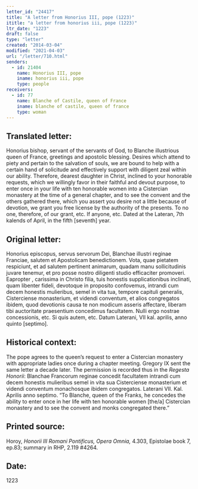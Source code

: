```yaml
---
letter_id: "24417"
title: "A letter from Honorius III, pope (1223)"
ititle: "a letter from honorius iii, pope (1223)"
ltr_date: "1223"
draft: false
type: "letter"
created: "2014-03-04"
modified: "2021-04-03"
url: "/letter/710.html"
senders:
  - id: 21404
    name: Honorius III, pope
    iname: honorius iii, pope
    type: people
receivers:
  - id: 77
    name: Blanche of Castile, queen of France
    iname: blanche of castile, queen of france
    type: woman
---
```

<h2> Translated letter:</h2>Honorius bishop, servant of the servants of God, to Blanche illustrious queen of France, greetings and apostolic blessing.
Desires which attend to piety and pertain to the salvation of souls, we are bound to help with a certain hand of solicitude and effectively support with diligent zeal within our ability.  Therefore, dearest daughter in Christ, inclined to your honorable requests, which we willingly favor in their faithful and devout purpose, to enter once in your life with ten honorable women into a Cistercian monastery at the time of a general chapter, and to see the convent and the others gathered there, which you assert you desire not a little because of devotion, we grant you free license by the authority of the presents.   To no one, therefore, of our grant, etc.  If anyone, etc.
Dated at the Lateran, 7th kalends of April, in the fifth [seventh] year.
<h2 class="mt-4"> Original letter:</h2>Honorius episcopus, servus servorum Dei, Blanchae illustri reginae Franciae, salutem et Apostolicam benedictionem.
Vota, quae pietatem respiciunt, et ad salutem pertinent animarum, quadam manu sollicitudinis juvare tenemur, et pro posse nostro diligenti studio efficaciter promoveri.  Eapropter , carissima in Christo filia, tuis honestis supplicationibus inclinati, quam libenter fideli, devotoque in proposito confovemus, intrandi cum decem honestis mulieribus, semel in vita tua, tempore capituli generalis, Cisterciense monasterium, et videndi conventum, et alios congregatos ibidem, quod devotionis causa te non modicum asseris affectare, liberam tibi auctoritate praesentium concedimus facultatem.
Nulli ergo nostrae concessionis, etc.
Si quis autem, etc.
Datum Laterani, VII kal. aprilis, anno quinto [septimo].
<h2 class="mt-4"> Historical context:</h2><p>The pope agrees to the queen’s request to enter a Cistercian monastery with appropriate ladies once during a chapter meeting. Gregory IX sent the same letter a decade later. The permission is recorded thus in the <em>Regesta Honorii</em>: Blanchae Francorum reginae concedit facultatem intrandi cum decem honestis mulieribus semel in vita sua Cisterciense monasterium et videndi conventum monachosque ibidem congregatos. Laterani VII. Kal. Aprilis anno septimo. “To Blanche, queen of the Franks, he concedes the ability to enter once in her life with ten honorable women [the/a] Cistercian monastery and to see the convent and monks congregated there.”</p><h2 class="mt-4"> Printed source:</h2><p>Horoy, <em>Honorii III Romani Pontificus, Opera Omnia,</em> 4.303, Epistolae book 7, ep.83; summary in RHP, 2.119 #4264.</p><h2 class="mt-4"> Date:</h2>1223